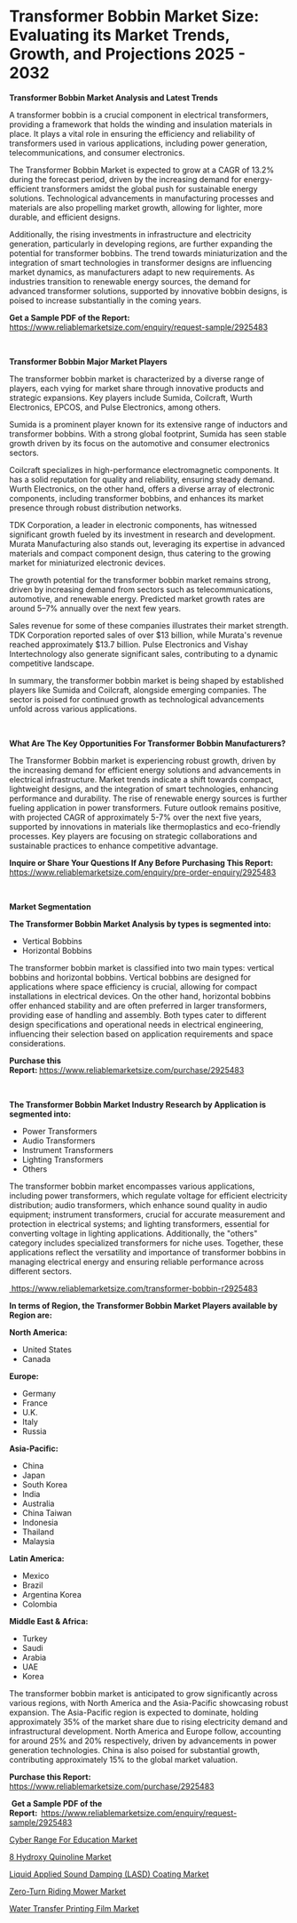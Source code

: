 <p><h1>Transformer Bobbin Market Size: Evaluating its Market Trends, Growth, and Projections 2025 - 2032</h1></p><p><strong>Transformer Bobbin Market Analysis and Latest Trends</strong></p>
<p><p>A transformer bobbin is a crucial component in electrical transformers, providing a framework that holds the winding and insulation materials in place. It plays a vital role in ensuring the efficiency and reliability of transformers used in various applications, including power generation, telecommunications, and consumer electronics. </p><p>The Transformer Bobbin Market is expected to grow at a CAGR of 13.2% during the forecast period, driven by the increasing demand for energy-efficient transformers amidst the global push for sustainable energy solutions. Technological advancements in manufacturing processes and materials are also propelling market growth, allowing for lighter, more durable, and efficient designs. </p><p>Additionally, the rising investments in infrastructure and electricity generation, particularly in developing regions, are further expanding the potential for transformer bobbins. The trend towards miniaturization and the integration of smart technologies in transformer designs are influencing market dynamics, as manufacturers adapt to new requirements. As industries transition to renewable energy sources, the demand for advanced transformer solutions, supported by innovative bobbin designs, is poised to increase substantially in the coming years.</p></p>
<p><strong>Get a Sample PDF of the Report:&nbsp;</strong> <a href="https://www.reliablemarketsize.com/enquiry/request-sample/2925483?utm_campaign=1898&utm_medium=2&utm_source=Github&utm_content=ia&utm_term=12032025&utm_id=transformer-bobbin">https://www.reliablemarketsize.com/enquiry/request-sample/2925483</a></p>
<p>&nbsp;</p>
<p><strong>Transformer Bobbin Major Market Players</strong></p>
<p><p>The transformer bobbin market is characterized by a diverse range of players, each vying for market share through innovative products and strategic expansions. Key players include Sumida, Coilcraft, Wurth Electronics, EPCOS, and Pulse Electronics, among others. </p><p>Sumida is a prominent player known for its extensive range of inductors and transformer bobbins. With a strong global footprint, Sumida has seen stable growth driven by its focus on the automotive and consumer electronics sectors. </p><p>Coilcraft specializes in high-performance electromagnetic components. It has a solid reputation for quality and reliability, ensuring steady demand. Wurth Electronics, on the other hand, offers a diverse array of electronic components, including transformer bobbins, and enhances its market presence through robust distribution networks.</p><p>TDK Corporation, a leader in electronic components, has witnessed significant growth fueled by its investment in research and development. Murata Manufacturing also stands out, leveraging its expertise in advanced materials and compact component design, thus catering to the growing market for miniaturized electronic devices.</p><p>The growth potential for the transformer bobbin market remains strong, driven by increasing demand from sectors such as telecommunications, automotive, and renewable energy. Predicted market growth rates are around 5–7% annually over the next few years.</p><p>Sales revenue for some of these companies illustrates their market strength. TDK Corporation reported sales of over $13 billion, while Murata's revenue reached approximately $13.7 billion. Pulse Electronics and Vishay Intertechnology also generate significant sales, contributing to a dynamic competitive landscape.</p><p>In summary, the transformer bobbin market is being shaped by established players like Sumida and Coilcraft, alongside emerging companies. The sector is poised for continued growth as technological advancements unfold across various applications.</p></p>
<p>&nbsp;</p>
<p><strong>What Are The Key Opportunities For Transformer Bobbin Manufacturers?</strong></p>
<p><p>The Transformer Bobbin market is experiencing robust growth, driven by the increasing demand for efficient energy solutions and advancements in electrical infrastructure. Market trends indicate a shift towards compact, lightweight designs, and the integration of smart technologies, enhancing performance and durability. The rise of renewable energy sources is further fueling application in power transformers. Future outlook remains positive, with projected CAGR of approximately 5-7% over the next five years, supported by innovations in materials like thermoplastics and eco-friendly processes. Key players are focusing on strategic collaborations and sustainable practices to enhance competitive advantage.</p></p>
<p><strong>Inquire or Share Your Questions If Any Before Purchasing This Report:</strong> <a href="https://www.reliablemarketsize.com/enquiry/pre-order-enquiry/2925483?utm_campaign=1898&utm_medium=2&utm_source=Github&utm_content=ia&utm_term=12032025&utm_id=transformer-bobbin">https://www.reliablemarketsize.com/enquiry/pre-order-enquiry/2925483</a></p>
<p>&nbsp;</p>
<p><strong>Market Segmentation</strong></p>
<p><strong>The Transformer Bobbin Market Analysis by types is segmented into:</strong></p>
<p><ul><li>Vertical Bobbins</li><li>Horizontal Bobbins</li></ul></p>
<p><p>The transformer bobbin market is classified into two main types: vertical bobbins and horizontal bobbins. Vertical bobbins are designed for applications where space efficiency is crucial, allowing for compact installations in electrical devices. On the other hand, horizontal bobbins offer enhanced stability and are often preferred in larger transformers, providing ease of handling and assembly. Both types cater to different design specifications and operational needs in electrical engineering, influencing their selection based on application requirements and space considerations.</p></p>
<p><strong>Purchase this Report:&nbsp;</strong><a href="https://www.reliablemarketsize.com/purchase/2925483?utm_campaign=1898&utm_medium=2&utm_source=Github&utm_content=ia&utm_term=12032025&utm_id=transformer-bobbin">https://www.reliablemarketsize.com/purchase/2925483</a></p>
<p>&nbsp;</p>
<p><strong>The Transformer Bobbin Market Industry Research by Application is segmented into:</strong></p>
<p><ul><li>Power Transformers</li><li>Audio Transformers</li><li>Instrument Transformers</li><li>Lighting Transformers</li><li>Others</li></ul></p>
<p><p>The transformer bobbin market encompasses various applications, including power transformers, which regulate voltage for efficient electricity distribution; audio transformers, which enhance sound quality in audio equipment; instrument transformers, crucial for accurate measurement and protection in electrical systems; and lighting transformers, essential for converting voltage in lighting applications. Additionally, the "others" category includes specialized transformers for niche uses. Together, these applications reflect the versatility and importance of transformer bobbins in managing electrical energy and ensuring reliable performance across different sectors.</p></p>
<p><a href="https://www.reliablemarketsize.com/transformer-bobbin-r2925483?utm_campaign=1898&utm_medium=2&utm_source=Github&utm_content=ia&utm_term=12032025&utm_id=transformer-bobbin">&nbsp;https://www.reliablemarketsize.com/transformer-bobbin-r2925483</a></p>
<p><strong>In terms of Region, the Transformer Bobbin Market Players available by Region are:</strong></p>
<p>
    <p> <strong> North America: </strong>
        <ul>
            <li>United States</li>
            <li>Canada</li>
        </ul>
        </p> 
    <p> <strong> Europe: </strong>
        <ul>
            <li>Germany</li>
            <li>France</li>
            <li>U.K.</li>
            <li>Italy</li>
            <li>Russia</li>
        </ul>
        </p> 
    <p> <strong> Asia-Pacific: </strong>
        <ul>
            <li>China</li>
            <li>Japan</li>
            <li>South Korea</li>
            <li>India</li>
            <li>Australia</li>
            <li>China Taiwan</li>
            <li>Indonesia</li>
            <li>Thailand</li>
            <li>Malaysia</li>
        </ul>
        </p> 
    <p> <strong> Latin America: </strong>
        <ul>
            <li>Mexico</li>
            <li>Brazil</li>
            <li>Argentina Korea</li>
            <li>Colombia</li>
        </ul>
        </p> 
    <p> <strong> Middle East & Africa: </strong>
        <ul>
            <li>Turkey</li>
            <li>Saudi</li>
            <li>Arabia</li>
            <li>UAE</li>
            <li>Korea</li>
        </ul>
    </p>
    </p>
<p><p>The transformer bobbin market is anticipated to grow significantly across various regions, with North America and the Asia-Pacific showcasing robust expansion. The Asia-Pacific region is expected to dominate, holding approximately 35% of the market share due to rising electricity demand and infrastructural development. North America and Europe follow, accounting for around 25% and 20% respectively, driven by advancements in power generation technologies. China is also poised for substantial growth, contributing approximately 15% to the global market valuation.</p></p>
<p><strong>Purchase this Report: </strong><a href="https://www.reliablemarketsize.com/purchase/2925483?utm_campaign=1898&utm_medium=2&utm_source=Github&utm_content=ia&utm_term=12032025&utm_id=transformer-bobbin">https://www.reliablemarketsize.com/purchase/2925483</a></p>
<p>&nbsp;<strong>Get a Sample PDF of the Report:&nbsp;&nbsp;</strong><a href="https://www.reliablemarketsize.com/enquiry/request-sample/2925483?utm_campaign=1898&utm_medium=2&utm_source=Github&utm_content=ia&utm_term=12032025&utm_id=transformer-bobbin">https://www.reliablemarketsize.com/enquiry/request-sample/2925483</a></p>
<p><strong></strong></p>
<p><p><a href="https://github.com/perbetpereir/Market-Research-Report-List-1/blob/main/cyber-range-for-education-market.md?utm_campaign=1898&utm_medium=2&utm_source=Github&utm_content=ia&utm_term=12032025&utm_id=transformer-bobbin">Cyber Range For Education Market</a></p><p><a href="https://github.com/ziringebrur1/Market-Research-Report-List-1/blob/main/8-hydroxy-quinoline-market.md?utm_campaign=1898&utm_medium=2&utm_source=Github&utm_content=ia&utm_term=12032025&utm_id=transformer-bobbin">8 Hydroxy Quinoline Market</a></p><p><a href="https://github.com/pelegeazlie5/Market-Research-Report-List-1/blob/main/liquid-applied-sound-damping-lasd-coating-market.md?utm_campaign=1898&utm_medium=2&utm_source=Github&utm_content=ia&utm_term=12032025&utm_id=transformer-bobbin">Liquid Applied Sound Damping (LASD) Coating Market</a></p><p><a href="https://github.com/Chiragrp22/Market-Research-Report-List-7/blob/main/zero-turn-riding-mower-market.md?utm_campaign=1898&utm_medium=2&utm_source=Github&utm_content=ia&utm_term=12032025&utm_id=transformer-bobbin">Zero-Turn Riding Mower Market</a></p><p><a href="https://github.com/paulierasho/Market-Research-Report-List-1/blob/main/water-transfer-printing-film-market.md?utm_campaign=1898&utm_medium=2&utm_source=Github&utm_content=ia&utm_term=12032025&utm_id=transformer-bobbin">Water Transfer Printing Film Market</a></p></p>